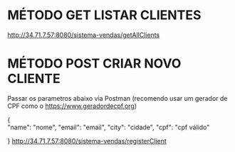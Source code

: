 # MÉTODO GET LISTAR CLIENTES

http://34.71.7.57:8080/sistema-vendas/getAllClients

# MÉTODO POST CRIAR NOVO CLIENTE

Passar os parametros abaixo via Postman (recomendo usar um gerador de CPF como o https://www.geradordecpf.org)

{   
"name": "nome",
"email": "email",
"city": "cidade",
"cpf": "cpf válido"

}
http://34.71.7.57:8080/sistema-vendas/registerClient